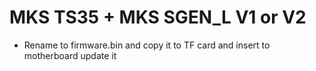 # MKS TS35 + MKS SGEN_L V1 or V2
- Rename to firmware.bin and copy it to TF card and insert to motherboard update it